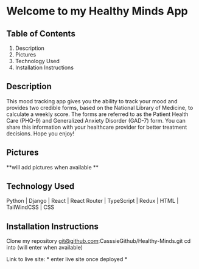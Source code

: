 # Welcome to my Healthy Minds App

## Table of Contents
1. Description
2. Pictures
3. Technology Used
4. Installation Instructions


## Description
           
This mood tracking app gives you the ability to track your mood and provides two credible forms, based on the National Library of Medicine, to calculate a weekly score. The forms are referred to as the Patient Health Care (PHQ-9) and Generalized Anxiety Disorder (GAD-7) form. You can share this information with your healthcare provider for better treatment decisions. Hope you enjoy!

## Pictures

 **will add pictures when available **

## Technology Used 
 Python | Django | React | React Router | TypeScript | Redux | HTML | TailWindCSS | CSS
 
## Installation Instructions
Clone my repository git@github.com:CasssieGithub/Healthy-Minds.git
cd into (will enter when available)

Link to live site: * enter live site once deployed *

